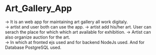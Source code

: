  # Art_Gallery_App
-> It is an web app for maintaining art gallery all work digitaly.  
-> artist and user both can use the app.
-> artist add his/her art. User can serach the place for which which art available for exhibition. 
-> Artist can also organize auction for the art.  
-> In which at fronted ejs used and for backend NodeJs used. And for Database PostgreSQL used.  
